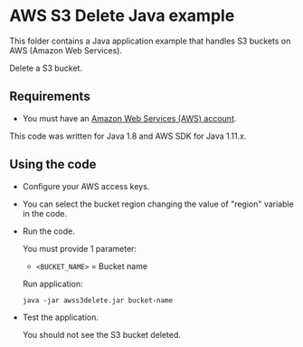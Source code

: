 # AWS S3 Delete Java example

This folder contains a Java application example that handles S3 buckets on AWS (Amazon Web Services).

Delete a S3 bucket.




## Requirements

* You must have an [Amazon Web Services (AWS) account](http://aws.amazon.com/).

This code was written for Java 1.8 and AWS SDK for Java 1.11.x.




## Using the code

* Configure your AWS access keys.

* You can select the bucket region changing the value of "region" variable in the code.

* Run the code.

  You must provide 1 parameter:
  
  * `<BUCKET_NAME>` = Bucket name

  Run application:
  
  ```
  java -jar awss3delete.jar bucket-name
  ```

* Test the application.

  You should not see the S3 bucket deleted.
